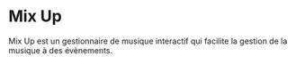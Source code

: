 # Mix Up

Mix Up est un gestionnaire de musique interactif qui facilite la gestion de la musique à des évènements.
